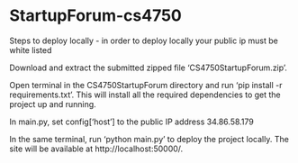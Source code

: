 # StartupForum-cs4750

Steps to deploy locally - in order to deploy locally your public ip must be white listed

Download and extract the submitted zipped file ‘CS4750StartupForum.zip’. 

Open terminal in the CS4750StartupForum directory and run ‘pip install -r requirements.txt’. This will install all the required dependencies to get the project up and running. 

In main.py, set config[‘host’] to the public IP address 34.86.58.179

In the same terminal, run ‘python main.py’ to deploy the project locally. The site will be available at http://localhost:50000/.


